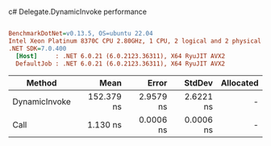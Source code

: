 c# Delegate.DynamicInvoke performance
``` ini

BenchmarkDotNet=v0.13.5, OS=ubuntu 22.04
Intel Xeon Platinum 8370C CPU 2.80GHz, 1 CPU, 2 logical and 2 physical cores
.NET SDK=7.0.400
  [Host]     : .NET 6.0.21 (6.0.2123.36311), X64 RyuJIT AVX2
  DefaultJob : .NET 6.0.21 (6.0.2123.36311), X64 RyuJIT AVX2


```
|        Method |       Mean |     Error |    StdDev | Allocated |
|-------------- |-----------:|----------:|----------:|----------:|
| DynamicInvoke | 152.379 ns | 2.9579 ns | 2.6221 ns |         - |
|          Call |   1.130 ns | 0.0006 ns | 0.0006 ns |         - |
